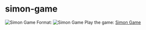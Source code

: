 # simon-game
![Simon Game](http://www.danieljobe.com/simon-game/images/cropped.png)
Format: ![Simon Game](http://www.danieljobe.com/simon-game)
Play the game: [Simon Game](http://danieljobe.com/simon-game)
